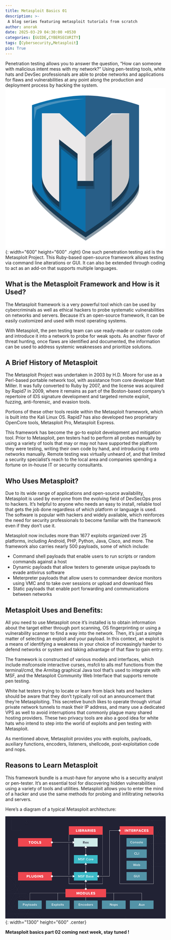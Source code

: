 ```yaml
---
title: Metasploit Basics 01
description: >-
 A blog series featuring metasploit tutorials from scratch
author: anorak
date: 2025-03-29 04:30:00 +0530
categories: [GUIDE,CYBERSECURITY]
tags: [Cybersecurity,Metasploit]
pin: True
---
```



Penetration testing allows you to answer the question, “How can someone with malicious intent mess with my network?” Using pen-testing tools, white hats and DevSec professionals are able to probe networks and applications for flaws and vulnerabilities at any point along the production and deployment process by hacking the system.
![img](/assets/img/202503/MSF1.png){: width="600" height="600"  .right}
One such penetration testing aid is the Metasploit Project. This Ruby-based open-source framework allows testing via command line alterations or GUI. It can also be extended through coding to act as an add-on that supports multiple languages.


## What is the Metasploit Framework and How is it Used?

The Metasploit framework is a very powerful tool which can be used by cybercriminals as well as ethical hackers to probe systematic vulnerabilities on networks and servers. Because it’s an open-source framework, it can be easily customized and used with most operating systems.

With Metasploit, the pen testing team can use ready-made or custom code and introduce it into a network to probe for weak spots. As another flavor of threat hunting, once flaws are identified and documented, the information can be used to address systemic weaknesses and prioritize solutions.

## A Brief History of Metasploit

The Metasploit Project was undertaken in 2003 by H.D. Moore for use as a Perl-based portable network tool, with assistance from core developer Matt Miller. It was fully converted to Ruby by 2007, and the license was acquired by Rapid7 in 2009, where it remains as part of the Boston-based company’s repertoire of IDS signature development and targeted remote exploit, fuzzing, anti-forensic, and evasion tools.

Portions of these other tools reside within the Metasploit framework, which is built into the Kali Linux OS. Rapid7 has also developed two proprietary OpenCore tools, Metasploit Pro, Metasploit Express.

This framework has become the go-to exploit development and mitigation tool. Prior to Metasploit, pen testers had to perform all probes manually by using a variety of tools that may or may not have supported the platform they were testing, writing their own code by hand, and introducing it onto networks manually. Remote testing was virtually unheard of, and that limited a security specialist’s reach to the local area and companies spending a fortune on in-house IT or security consultants.

## Who Uses Metasploit?

Due to its wide range of applications and open-source availability, Metasploit is used by everyone from the evolving field of DevSecOps pros to hackers. It’s helpful to anyone who needs an easy to install, reliable tool that gets the job done regardless of which platform or language is used. The software is popular with hackers and widely available, which reinforces the need for security professionals to become familiar with the framework even if they don’t use it.

Metasploit now includes more than 1677 exploits organized over 25 platforms, including Android, PHP, Python, Java, Cisco, and more. The framework also carries nearly 500 payloads, some of which include:

-  Command shell payloads that enable users to run scripts or random commands against a host
-  Dynamic payloads that allow testers to generate unique payloads to evade antivirus software
-  Meterpreter payloads that allow users to commandeer device monitors using VMC and to take over sessions or upload and download files
-  Static payloads that enable port forwarding and communications between networks


## Metasploit Uses and Benefits: 

All you need to use Metasploit once it’s installed is to obtain information about the target either through port scanning, OS fingerprinting or using a vulnerability scanner to find a way into the network. Then, it’s just a simple matter of selecting an exploit and your payload. In this context, an exploit is a means of identifying a weakness in your choice of increasingly harder to defend networks or system and taking advantage of that flaw to gain entry.

The framework is constructed of various models and interfaces, which include msfconsole interactive curses, msfcli to alls msf functions from the terminal/cmd, the Armitag graphical Java tool that’s used to integrate with MSF, and the Metasploit Community Web Interface that supports remote pen testing.

White hat testers trying to locate or learn from black hats and hackers should be aware that they don’t typically roll out an announcement that they’re Metasploiting. This secretive bunch likes to operate through virtual private network tunnels to mask their IP address, and many use a dedicated VPS as well to avoid interruptions that commonly plague many shared hosting providers. These two privacy tools are also a good idea for white hats who intend to step into the world of exploits and pen testing with Metasploit.

As mentioned above, Metasploit provides you with exploits, payloads, auxiliary functions, encoders, listeners, shellcode, post-exploitation code and nops.

## Reasons to Learn Metasploit

This framework bundle is a must-have for anyone who is a security analyst or pen-tester. It’s an essential tool for discovering hidden vulnerabilities using a variety of tools and utilities. Metasploit allows you to enter the mind of a hacker and use the same methods for probing and infiltrating networks and servers.

Here’s a diagram of a typical Metasploit architecture:

![img](/assets/img/202503/MSF.png){: width="1300" height="600"  .center}


**Metasploit basics part 02 coming next week, stay tuned !** 
